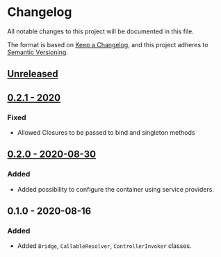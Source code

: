 # Changelog
All notable changes to this project will be documented in this file.

The format is based on [Keep a Changelog](https://keepachangelog.com/en/1.0.0/),
and this project adheres to [Semantic Versioning](https://semver.org/spec/v2.0.0.html).

## [Unreleased](https://github.com/p-seven-v/illuminate-container-slim-bridge/compare/0.2.1...master)

## [0.2.1 - 2020](https://github.com/p-seven-v/illuminate-container-slim-bridge/compare/0.2.0...0.2.1)
### Fixed
- Allowed Closures to be passed to bind and singleton methods

## [0.2.0 - 2020-08-30](https://github.com/p-seven-v/illuminate-container-slim-bridge/compare/0.1.0...0.2.0)
### Added
- Added possibility to configure the container using service providers.

## 0.1.0 - 2020-08-16

### Added
- Added `Bridge`, `CallableResolver`, `ControllerInvoker` classes.
